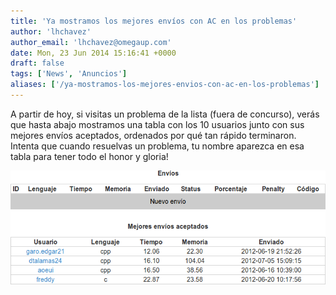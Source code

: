 ```yaml
---
title: 'Ya mostramos los mejores envíos con AC en los problemas'
author: 'lhchavez'
author_email: 'lhchavez@omegaup.com'
date: Mon, 23 Jun 2014 15:16:41 +0000
draft: false
tags: ['News', 'Anuncios']
aliases: ['/ya-mostramos-los-mejores-envios-con-ac-en-los-problemas']
---
```


A partir de hoy, si visitas un problema de la lista (fuera de concurso), verás que hasta abajo mostramos una tabla con los 10 usuarios junto con sus mejores envíos aceptados, ordenados por qué tan rápido terminaron. Intenta que cuando resuelvas un problema, tu nombre aparezca en esa tabla para tener todo el honor y gloria!

![Mejores Envíos](/images/mejoresenvios.png "Mejores Envíos")